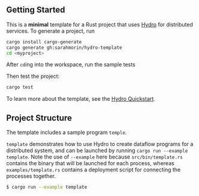 ## Getting Started
This is a **minimal** template for a Rust project that uses [Hydro](http://github.com/hydro-project/hydro) for distributed services. To generate a project, run 

```bash
cargo install cargo-generate
cargo generate gh:sarahmorin/hydro-template
cd <myproject>
```

After `cd`ing into the workspace, run the sample tests

Then test the project:
```bash
cargo test
```

To learn more about the template, see the [Hydro Quickstart](https://hydro.run/docs/hydro/quickstart/first-dataflow).

## Project Structure
The template includes a sample program `temple`.

`template` demonstrates how to use Hydro to create dataflow programs for a distributed system, and can be launched by running `cargo run --example template`. Note the use of `--example` here because `src/bin/template.rs` contains the binary that will be launched for each process, whereas `examples/template.rs` contains a deployment script for connecting the processes together.

```bash
$ cargo run --example template
```
